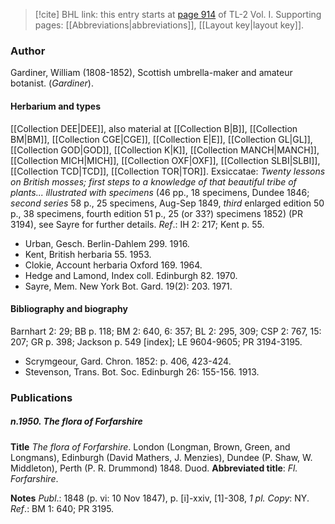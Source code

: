 > [!cite] BHL link: this entry starts at [page 914](https://www.biodiversitylibrary.org/item/103414#page/962/mode/1up) of TL-2 Vol. I.
> Supporting pages: [[Abbreviations|abbreviations]], [[Layout key|layout key]].

### Author

Gardiner, William (1808-1852), Scottish umbrella-maker and amateur botanist. (*Gardiner*).

#### Herbarium and types

[[Collection DEE|DEE]], also material at [[Collection B|B]], [[Collection BM|BM]], [[Collection CGE|CGE]], [[Collection E|E]], [[Collection GL|GL]], [[Collection GOD|GOD]], [[Collection K|K]], [[Collection MANCH|MANCH]], [[Collection MICH|MICH]], [[Collection OXF|OXF]], [[Collection SLBI|SLBI]], [[Collection TCD|TCD]], [[Collection TOR|TOR]]. Exsiccatae: *Twenty lessons on British mosses; first steps to a knowledge of that beautiful tribe of plants... illustrated with specimens* (46 pp., 18 specimens, Dundee 1846; *second series* 58 p., 25 specimens, Aug-Sep 1849, *third* enlarged edition 50 p., 38 specimens, fourth edition 51 p., 25 (or 33?) specimens 1852) (PR 3194), see Sayre for further details.
*Ref*.: IH 2: 217; Kent p. 55.
- Urban, Gesch. Berlin-Dahlem 299. 1916.
- Kent, British herbaria 55. 1953.
- Clokie, Account herbaria Oxford 169. 1964.
- Hedge and Lamond, Index coll. Edinburgh 82. 1970.
- Sayre, Mem. New York Bot. Gard. 19(2): 203. 1971.

#### Bibliography and biography

Barnhart 2: 29; BB p. 118; BM 2: 640, 6: 357; BL 2: 295, 309; CSP 2: 767, 15: 207; GR p. 398; Jackson p. 549 \[index\]; LE 9604-9605; PR 3194-3195.
- Scrymgeour, Gard. Chron. 1852: p. 406, 423-424.
- Stevenson, Trans. Bot. Soc. Edinburgh 26: 155-156. 1913.

### Publications

##### n.1950. The flora of Forfarshire

**Title**
*The flora of Forfarshire*. London (Longman, Brown, Green, and Longmans), Edinburgh (David Mathers, J. Menzies), Dundee (P. Shaw, W. Middleton), Perth (P. R. Drummond) 1848. Duod.
**Abbreviated title**: *Fl. Forfarshire*.

**Notes**
*Publ*.: 1848 (p. vi: 10 Nov 1847), p. \[i\]-xxiv, \[1\]-308, *1 pl. Copy*: NY.
*Ref*.: BM 1: 640; PR 3195.


